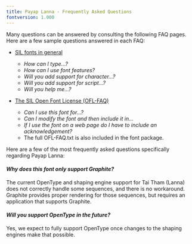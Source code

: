```yaml
---
title: Payap Lanna - Frequently Asked Questions
fontversion: 1.000
---
```


Many questions can be answered by consulting the following FAQ pages. Here are a few sample questions answered in each FAQ:

- [SIL fonts in general](http://software.sil.org/fonts/faq)
    - *How can I type...?*
    - *How can I use font features?*
    - *Will you add support for character...?*
    - *Will you add support for script...?*
    - *Will you help me...?*

- [The SIL Open Font License (OFL-FAQ)](https://openfontlicense.org/ofl-faq/)
    - *Can I use this font for...?*
    - *Can I modify the font and then include it in...*
    - *If I use the font on a web page do I have to include an acknowledgement?*
    - The full OFL-FAQ.txt is also included in the font package.

Here are a few of the most frequently asked questions specifically regarding Payap Lanna:

#### *Why does this font only support Graphite?*

The current OpenType and shaping engine support for Tai Tham (Lanna) does not correctly handle some sequences, and there is no workaround. Graphite provides proper rendering for those sequences, but requires an application that supports Graphite.

#### *Will you support OpenType in the future?*

Yes, we expect to fully support OpenType once changes to the shaping engines make that possible.
